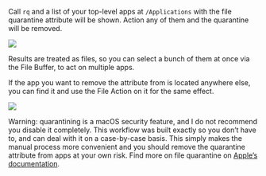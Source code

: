 Call `rq` and a list of your top-level apps at `/Applications` with the file quarantine attribute will be shown. Action any of them and the quarantine will be removed.

![](https://i.imgur.com/q1vMCrb.png)

Results are treated as files, so you can select a bunch of them at once via the File Buffer, to act on multiple apps.

If the app you want to remove the attribute from is located anywhere else, you can find it and use the File Action on it for the same effect.

![](https://i.imgur.com/jlZVNDN.png)

Warning: quarantining is a macOS security feature, and I do not recommend you disable it completely. This workflow was built exactly so you don’t have to, and can deal with it on a case-by-case basis. This simply makes the manual process more convenient and you should remove the quarantine attribute from apps at your own risk. Find more on file quarantine on [Apple’s documentation](https://developer.apple.com/library/content/releasenotes/Carbon/RN-LaunchServices/index.html).
